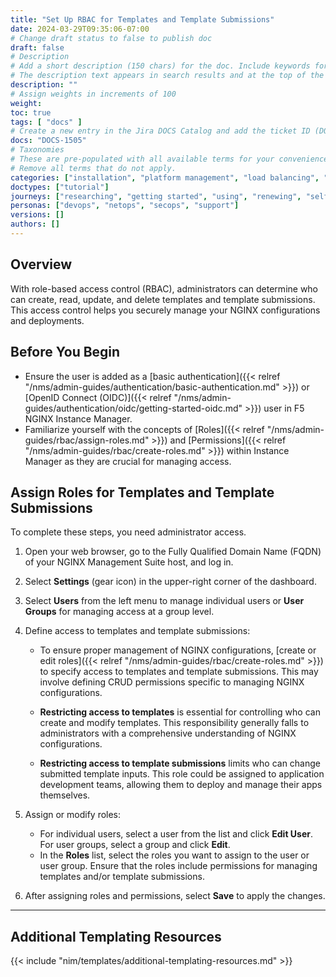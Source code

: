 ```yaml
---
title: "Set Up RBAC for Templates and Template Submissions"
date: 2024-03-29T09:35:06-07:00
# Change draft status to false to publish doc
draft: false
# Description
# Add a short description (150 chars) for the doc. Include keywords for SEO.
# The description text appears in search results and at the top of the doc.
description: ""
# Assign weights in increments of 100
weight:
toc: true
tags: [ "docs" ]
# Create a new entry in the Jira DOCS Catalog and add the ticket ID (DOCS-<number>) below
docs: "DOCS-1505"
# Taxonomies
# These are pre-populated with all available terms for your convenience.
# Remove all terms that do not apply.
categories: ["installation", "platform management", "load balancing", "api management", "service mesh", "security", "analytics"]
doctypes: ["tutorial"]
journeys: ["researching", "getting started", "using", "renewing", "self service"]
personas: ["devops", "netops", "secops", "support"]
versions: []
authors: []
---
```


## Overview

With role-based access control (RBAC), administrators can determine who can create, read, update, and delete templates and template submissions. This access control helps you securely manage your NGINX configurations and deployments.

## Before You Begin

- Ensure the user is added as a [basic authentication]({{< relref "/nms/admin-guides/authentication/basic-authentication.md" >}}) or [OpenID Connect (OIDC)]({{< relref "/nms/admin-guides/authentication/oidc/getting-started-oidc.md" >}}) user in F5 NGINX Instance Manager.
- Familiarize yourself with the concepts of [Roles]({{< relref "/nms/admin-guides/rbac/assign-roles.md" >}}) and [Permissions]({{< relref "/nms/admin-guides/rbac/create-roles.md" >}}) within Instance Manager as they are crucial for managing access.

## Assign Roles for Templates and Template Submissions

To complete these steps, you need administrator access.

1. Open your web browser, go to the Fully Qualified Domain Name (FQDN) of your NGINX Management Suite host, and log in.

2. Select **Settings** (gear icon) in the upper-right corner of the dashboard.

3. Select **Users** from the left menu to manage individual users or **User Groups** for managing access at a group level.

4. Define access to templates and template submissions:
   - To ensure proper management of NGINX configurations, [create or edit roles]({{< relref "/nms/admin-guides/rbac/create-roles.md" >}}) to specify access to templates and template submissions. This may involve defining CRUD permissions specific to managing NGINX configurations.

   - **Restricting access to templates** is essential for controlling who can create and modify templates. This responsibility generally falls to administrators with a comprehensive understanding of NGINX configurations.

   - **Restricting access to template submissions** limits who can change submitted template inputs. This role could be assigned to application development teams, allowing them to deploy and manage their apps themselves.

5. Assign or modify roles:
   - For individual users, select a user from the list and click **Edit User**. For user groups, select a group and click **Edit**.
   - In the **Roles** list, select the roles you want to assign to the user or user group. Ensure that the roles include permissions for managing templates and/or template submissions.

6. After assigning roles and permissions, select **Save** to apply the changes.

---

## Additional Templating Resources

{{< include "nim/templates/additional-templating-resources.md" >}}

